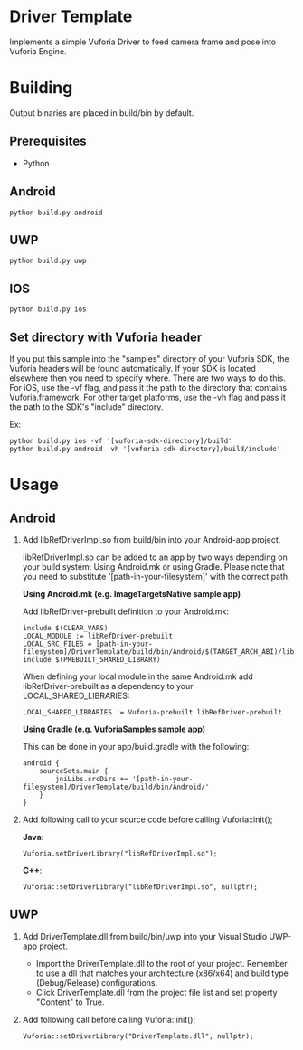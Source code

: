 # Driver Template
Implements a simple Vuforia Driver to feed camera frame and pose into Vuforia Engine.

# Building
Output binaries are placed in build/bin by default.

## Prerequisites
* Python

## Android
```
python build.py android
```
## UWP
```
python build.py uwp
```
## IOS
```
python build.py ios
```
## Set directory with Vuforia header
If you put this sample into the "samples" directory of your Vuforia SDK, the
Vuforia headers will be found automatically. If your SDK is located elsewhere
then you need to specify where. There are two ways to do this. For iOS, use the
-vf flag, and pass it the path to the directory that contains
Vuforia.framework. For other target platforms, use the -vh flag and pass it the
path to the SDK's "include" directory.

Ex: 
```
python build.py ios -vf '[vuforia-sdk-directory]/build'
python build.py android -vh '[vuforia-sdk-directory]/build/include'
```

# Usage
## Android
1. Add libRefDriverImpl.so from build/bin into your Android-app project.

    libRefDriverImpl.so can be added to an app by two ways depending on your build system: Using Android.mk or using Gradle. Please note that you need to substitute '[path-in-your-filesystem]' with the correct path.

    **Using Android.mk (e.g. ImageTargetsNative sample app)**

    Add libRefDriver-prebuilt definition to your Android.mk:
    ```
    include $(CLEAR_VARS)
    LOCAL_MODULE := libRefDriver-prebuilt
    LOCAL_SRC_FILES = [path-in-your-filesystem]/DriverTemplate/build/bin/Android/$(TARGET_ARCH_ABI)/libRefDriverImpl.so
    include $(PREBUILT_SHARED_LIBRARY)
    ```
    When defining your local module in the same Android.mk add libRefDriver-prebuilt as a dependency to your LOCAL_SHARED_LIBRARIES:
    ```
    LOCAL_SHARED_LIBRARIES := Vuforia-prebuilt libRefDriver-prebuilt
    ```

    **Using Gradle (e.g. VuforiaSamples sample app)**

    This can be done in your app/build.gradle with the following:
    ```
    android {
        sourceSets.main {
            jniLibs.srcDirs += '[path-in-your-filesystem]/DriverTemplate/build/bin/Android/'
        }
    }
    ```

2. Add following call to your source code before calling Vuforia::init();

    **Java**:
    ```
    Vuforia.setDriverLibrary("libRefDriverImpl.so");
    ```

    **C++**:
    ```
    Vuforia::setDriverLibrary("libRefDriverImpl.so", nullptr);
    ```

## UWP
1. Add DriverTemplate.dll from build/bin/uwp into your Visual Studio UWP-app project.
    - Import the DriverTemplate.dll to the root of your project. Remember to use a dll that matches your architecture (x86/x64) and build type (Debug/Release) configurations.
    - Click DriverTemplate.dll from the project file list and set property "Content" to True.

2. Add following call before calling Vuforia::init();
    ```
    Vuforia::setDriverLibrary("DriverTemplate.dll", nullptr);
    ```
